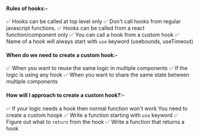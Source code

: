 #### Rules of hooks:-

✅ Hooks can be called at top level only 
✅ Don't call hooks from regular javascript functions.
✅ Hooks can be called from a react function/component only
✅ You can call a hook from a custom hook
✅ Name of a hook will always start with `use` keyword (usebounds, useTimeout)

#### When do we need to create a custom hook:-

✅ When you want to reuse the same logic in multiple components
✅ If the logic is using any hook
✅ When you want to share the same state between multiple components

#### How will I approach to create a custom hook?:-

✅ If your logic needs a hook then normal function won't work You need to create a custom hoopk
✅ Write a function starting with `use` keyword
✅ Figure out what to `return` from the hook
✅ Write a function that returns a hook